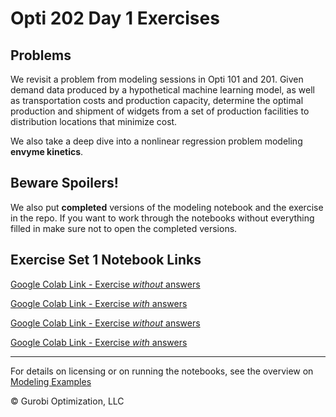 # Opti 202 Day 1 Exercises

## Problems
We revisit a problem from modeling sessions in Opti 101 and 201. Given demand data produced by a hypothetical machine learning model, as well as transportation costs and production capacity, determine the optimal production and shipment of widgets from a set of production facilities to distribution locations that minimize cost. 

We also take a deep dive into a nonlinear regression problem modeling **envyme kinetics**. 


## Beware Spoilers!
We also put **completed** versions of the modeling notebook and the exercise in the repo. If you want to work through the notebooks without everything filled in make sure not to open the completed versions.


## Exercise Set 1 Notebook Links

[Google Colab Link - Exercise *without* answers](https://colab.research.google.com/github/Gurobi/modeling-examples/blob/master/optimization202/Modeling_Session_1/exercise_set1.ipynb)


[Google Colab Link - Exercise *with* answers](https://colab.research.google.com/github/Gurobi/modeling-examples/blob/master/optimization202/Modeling_Session_1/completed_exercise_set1.ipynb)


[Google Colab Link - Exercise *without* answers](https://colab.research.google.com/github/Gurobi/modeling-examples/blob/master/optimization202/Modeling_Session_1/nonlinear_regression_exercise.ipynb)


[Google Colab Link - Exercise *with* answers](https://colab.research.google.com/github/Gurobi/modeling-examples/blob/master/optimization202/Modeling_Session_1/completed_nonlinear_regression_exercise.ipynb)


----
For details on licensing or on running the notebooks, see the overview on [Modeling Examples](../../)

© Gurobi Optimization, LLC
